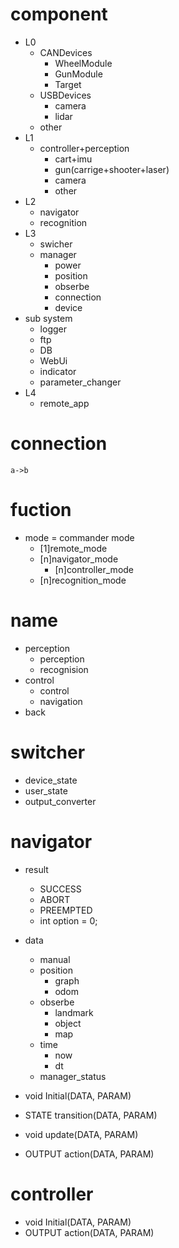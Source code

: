 # component

* L0
    * CANDevices
        * WheelModule
        * GunModule
        * Target
    * USBDevices
        * camera
        * lidar
    * other
* L1
    * controller+perception
        * cart+imu
        * gun(carrige+shooter+laser)
        * camera
        * other
* L2
    * navigator
    * recognition
* L3
    * swicher
    * manager
        * power
        * position
        * obserbe
        * connection
        * device
* sub system
    * logger
    * ftp
    * DB
    * WebUi
    * indicator
    * parameter_changer
* L4
    * remote_app

# connection

```plantuml
a->b
```

# fuction
* mode = commander mode
    * [1]remote_mode
    * [n]navigator_mode
        * [n]controller_mode
    * [n]recognition_mode

# name 
* perception
    * perception
    * recognision
* control
    * control
    * navigation
* back

# switcher
* device_state
* user_state
* output_converter

# navigator
* result
    * SUCCESS
    * ABORT
    * PREEMPTED 
    * int option = 0;

* data
    * manual
    * position
        * graph
        * odom
    * obserbe
        * landmark
        * object
        * map
    * time
        * now
        * dt
    * manager_status

* void Initial(DATA, PARAM)
* STATE transition(DATA, PARAM)
* void update(DATA, PARAM)
* OUTPUT action(DATA, PARAM)



# controller
* void Initial(DATA, PARAM)
* OUTPUT action(DATA, PARAM)
